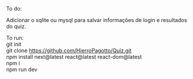 To do:

Adicionar o sqlite ou mysql para salvar informações de login e resultados do quiz.

To run:
<br>
git init<br>
git clone https://github.com/HierroPagotto/Quiz.git<br>
npm install next@latest react@latest react-dom@latest <br>
npm i<br>
npm run dev

